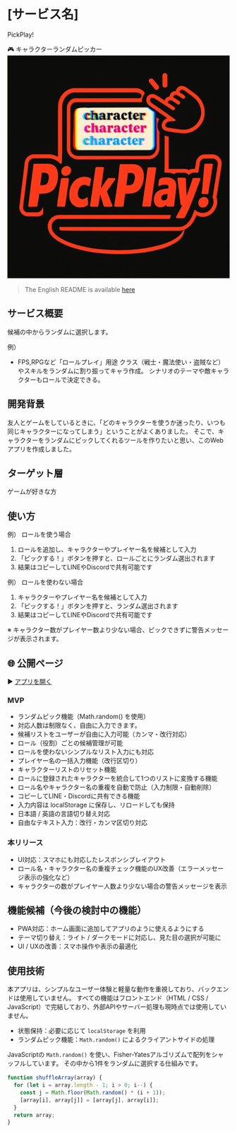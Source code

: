 # [サービス名]
PickPlay!

🎮 キャラクターランダムピッカー
![PickPlay! ロゴ](images/PickPlay-icon.jpg)

> The English README is available [here](README.md)

##  サービス概要
候補の中からランダムに選択します。

例）
- FPS,RPGなど「ロールプレイ」用途
クラス（戦士・魔法使い・盗賊など）やスキルをランダムに割り振ってキャラ作成。
シナリオのテーマや敵キャラクターもロールで決定できる。

## 開発背景
友人とゲームをしているときに、「どのキャラクターを使うか迷ったり、いつも同じキャラクターになってしまう」ということがよくありました。
そこで、キャラクターをランダムにピックしてくれるツールを作りたいと思い、このWebアプリを作成しました。

## ターゲット層
ゲームが好きな方

## 使い方

例）  ロールを使う場合
1. ロールを追加し、キャラクターやプレイヤー名を候補として入力
2. 「ピックする！」ボタンを押すと、ロールごとにランダム選出されます
3. 結果はコピーしてLINEやDiscordで共有可能です

例）  ロールを使わない場合
1. キャラクターやプレイヤー名を候補として入力
2. 「ピックする！」ボタンを押すと、ランダム選出されます
3. 結果はコピーしてLINEやDiscordで共有可能です

※ キャラクター数がプレイヤー数より少ない場合、ピックできずに警告メッセージが表示されます。

## 🌐 公開ページ
▶️ [アプリを開く](https://black1000.github.io/PickPlay/)

### MVP
- ランダムピック機能（Math.random() を使用）
- 対応人数は制限なく、自由に入力できます。
- 候補リストをユーザーが自由に入力可能（カンマ・改行対応）
- ロール（役割）ごとの候補管理が可能
- ロールを使わないシンプルなリスト入力にも対応
- プレイヤー名の一括入力機能（改行区切り）
- キャラクターリストのリセット機能
- ロールに登録されたキャラクターを統合して1つのリストに変換する機能
- ロール名やキャラクター名の重複を自動で防止（入力制限・自動削除）
- コピーしてLINE・Discordに共有できる機能
- 入力内容は localStorage に保存し、リロードしても保持
- 日本語 / 英語の言語切り替え対応
- 自由なテキスト入力：改行・カンマ区切り対応

### 本リリース
- UI対応：スマホにも対応したレスポンシブレイアウト
- ロール名・キャラクター名の重複チェック機能のUX改善（エラーメッセージ表示の強化など）
- キャラクターの数がプレイヤー人数より少ない場合の警告メッセージを表示

## 機能候補（今後の検討中の機能）
- PWA対応：ホーム画面に追加してアプリのように使えるようにする
- テーマ切り替え：ライト / ダークモードに対応し、見た目の選択が可能に
- UI / UXの改善：スマホ操作や表示の最適化

##  使用技術
本アプリは、シンプルなユーザー体験と軽量な動作を重視しており、バックエンドは使用していません。
すべての機能はフロントエンド（HTML / CSS / JavaScript）で完結しており、外部APIやサーバー処理も現時点では使用していません。

- 状態保持：必要に応じて `localStorage` を利用
- ランダムピック機能：`Math.random()` によるクライアントサイドの処理

JavaScriptの `Math.random()` を使い、Fisher-Yatesアルゴリズムで配列をシャッフルしています。
その中から1件をランダムに選択する仕組みです。

```js
function shuffleArray(array) {
  for (let i = array.length - 1; i > 0; i--) {
    const j = Math.floor(Math.random() * (i + 1));
    [array[i], array[j]] = [array[j], array[i]];
  }
  return array;
}

